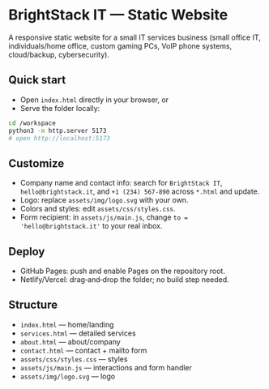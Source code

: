 # BrightStack IT — Static Website

A responsive static website for a small IT services business (small office IT, individuals/home office, custom gaming PCs, VoIP phone systems, cloud/backup, cybersecurity).

## Quick start

- Open `index.html` directly in your browser, or
- Serve the folder locally:

```bash
cd /workspace
python3 -m http.server 5173
# open http://localhost:5173
```

## Customize

- Company name and contact info: search for `BrightStack IT`, `hello@brightstack.it`, and `+1 (234) 567‑890` across `*.html` and update.
- Logo: replace `assets/img/logo.svg` with your own.
- Colors and styles: edit `assets/css/styles.css`.
- Form recipient: in `assets/js/main.js`, change `to = 'hello@brightstack.it'` to your real inbox.

## Deploy

- GitHub Pages: push and enable Pages on the repository root.
- Netlify/Vercel: drag‑and‑drop the folder; no build step needed.

## Structure

- `index.html` — home/landing
- `services.html` — detailed services
- `about.html` — about/company
- `contact.html` — contact + mailto form
- `assets/css/styles.css` — styles
- `assets/js/main.js` — interactions and form handler
- `assets/img/logo.svg` — logo
